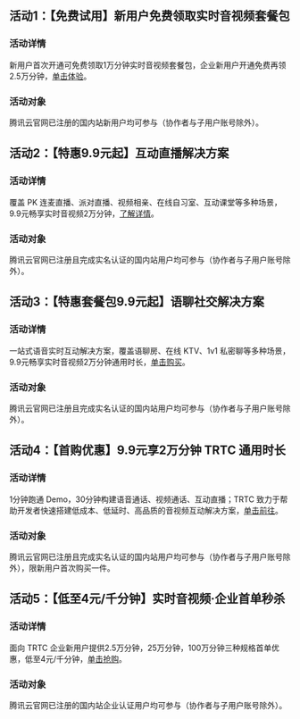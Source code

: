## 活动1：【免费试用】新用户免费领取实时音视频套餐包
### 活动详情
新用户首次开通可免费领取1万分钟实时音视频套餐包，企业新用户开通免费再领2.5万分钟，[单击体验](https://cloud.tencent.com/act/pro/video_freetrial?from=14867)。

### 活动对象
腾讯云官网已注册的国内站新用户均可参与（协作者与子用户账号除外）。

## 活动2：【特惠9.9元起】互动直播解决方案
### 活动详情
覆盖 PK 连麦直播、派对直播、视频相亲、在线自习室、互动课堂等多种场景，9.9元畅享实时音视频2万分钟，[了解详情](https://cloud.tencent.com/act/pro/ilvb?from=16648)。

### 活动对象
腾讯云官网已注册且完成实名认证的国内站用户均可参与（协作者与子用户账号除外）。

## 活动3：【特惠套餐包9.9元起】语聊社交解决方案
### 活动详情
一站式语音实时互动解决方案，覆盖语聊房、在线 KTV、1v1 私密聊等多种场景，9.9元畅享实时音视频2万分钟通用时长，[单击购买](https://cloud.tencent.com/act/pro/audio_chat?from=15162)。
### 活动对象
腾讯云官网已注册且完成实名认证的国内站用户均可参与（协作者与子用户账号除外）。

## 活动4：【首购优惠】9.9元享2万分钟 TRTC 通用时长
### 活动详情
1分钟跑通 Demo，30分钟构建语音通话、视频通话、互动直播；TRTC 致力于帮助开发者快速搭建低成本、低延时、高品质的音视频互动解决方案，[单击前往](https://cloud.tencent.com/act/pro/trtccx?from=14556)。
### 活动对象
腾讯云官网已注册且完成实名认证的国内站用户均可参与（协作者与子用户账号除外），限新用户首次购买一件。

## 活动5：【低至4元/千分钟】实时音视频·企业首单秒杀
### 活动详情
面向 TRTC 企业新用户提供2.5万分钟，25万分钟，100万分钟三种规格首单优惠，低至4元/千分钟，[单击抢购](https://cloud.tencent.com/act/new?from=14591#enterprise-trtc)。
### 活动对象
腾讯云官网已注册的国内站企业认证用户均可参与（协作者与子用户账号除外）。

